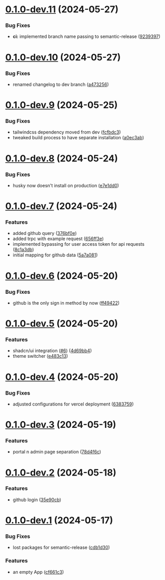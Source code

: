 # [0.1.0-dev.11](https://github.com/dakorsun/my-nextjs-blog/compare/v0.1.0-dev.10...v0.1.0-dev.11) (2024-05-27)

### Bug Fixes

- **ci:** implemented branch name passing to semantic-release ([9239397](https://github.com/dakorsun/my-nextjs-blog/commit/9239397517ba207f88fce011df3dce633a3017b5))

# [0.1.0-dev.10](https://github.com/dakorsun/my-nextjs-blog/compare/v0.1.0-dev.9...v0.1.0-dev.10) (2024-05-27)

### Bug Fixes

- renamed changelog to dev branch ([a473256](https://github.com/dakorsun/my-nextjs-blog/commit/a4732567f2eccf42adffed69c4d856f236d3c547))

# [0.1.0-dev.9](https://github.com/dakorsun/my-nextjs-blog/compare/v0.1.0-dev.8...v0.1.0-dev.9) (2024-05-25)

### Bug Fixes

- tailwindcss dependency moved from dev ([fcfbdc3](https://github.com/dakorsun/my-nextjs-blog/commit/fcfbdc37d975534d848368af675859bf9f1467ac))
- tweaked build process to have separate installation ([a0ec3ab](https://github.com/dakorsun/my-nextjs-blog/commit/a0ec3abeeccfd7774ff4af6f2072b625bca79a0b))

# [0.1.0-dev.8](https://github.com/dakorsun/my-nextjs-blog/compare/v0.1.0-dev.7...v0.1.0-dev.8) (2024-05-24)

### Bug Fixes

- husky now doesn't install on production ([e7e1dd0](https://github.com/dakorsun/my-nextjs-blog/commit/e7e1dd0257f059083592b880cee153d3b1396a73))

# [0.1.0-dev.7](https://github.com/dakorsun/my-nextjs-blog/compare/v0.1.0-dev.6...v0.1.0-dev.7) (2024-05-24)

### Features

- added github query ([376bf0e](https://github.com/dakorsun/my-nextjs-blog/commit/376bf0e1f921cc8432e3e5fbbdf6fe6682a6fd08))
- added trpc with example request ([656ff3e](https://github.com/dakorsun/my-nextjs-blog/commit/656ff3e7dfbeb9e36d38aed0c35abe1ffb3b3d18))
- implemented bypassing for user access token for api requests ([8c1a3db](https://github.com/dakorsun/my-nextjs-blog/commit/8c1a3dbb8267f00bfb5fb9d946e0a4fd58557a24))
- initial mapping for github data ([5a7a081](https://github.com/dakorsun/my-nextjs-blog/commit/5a7a08183153f7087626df104a055ea470cba10b))

# [0.1.0-dev.6](https://github.com/dakorsun/my-nextjs-blog/compare/v0.1.0-dev.5...v0.1.0-dev.6) (2024-05-20)

### Bug Fixes

- github is the only sign in method by now ([ff49422](https://github.com/dakorsun/my-nextjs-blog/commit/ff494226fa0d72d303f42950146078abf8a49cbb))

# [0.1.0-dev.5](https://github.com/dakorsun/my-nextjs-blog/compare/v0.1.0-dev.4...v0.1.0-dev.5) (2024-05-20)

### Features

- shadcn/ui integration ([#6](https://github.com/dakorsun/my-nextjs-blog/issues/6)) ([4d69bb4](https://github.com/dakorsun/my-nextjs-blog/commit/4d69bb4b94eb4e7fbf601b4da81f44db0c8b76e6))
- theme switcher ([e483c13](https://github.com/dakorsun/my-nextjs-blog/commit/e483c13bf68ddacdfd93dd5d16f63bff9da020c0))

# [0.1.0-dev.4](https://github.com/dakorsun/my-nextjs-blog/compare/v0.1.0-dev.3...v0.1.0-dev.4) (2024-05-20)

### Bug Fixes

- adjusted configurations for vercel deployment ([6383759](https://github.com/dakorsun/my-nextjs-blog/commit/6383759f94f3e34e2431c11c8bdf332535111956))

# [0.1.0-dev.3](https://github.com/dakorsun/my-nextjs-blog/compare/v0.1.0-dev.2...v0.1.0-dev.3) (2024-05-19)

### Features

- portal n admin page separation ([78d4f6c](https://github.com/dakorsun/my-nextjs-blog/commit/78d4f6c9aa10e862bdd0f92c2d0a73ed5e2f361f))

# [0.1.0-dev.2](https://github.com/dakorsun/my-nextjs-blog/compare/v0.1.0-dev.1...v0.1.0-dev.2) (2024-05-18)

### Features

- github login ([35e90cb](https://github.com/dakorsun/my-nextjs-blog/commit/35e90cb0dfe6b09fb2df0d2f399231fe3a522f73))

# [0.1.0-dev.1](https://github.com/dakorsun/my-nextjs-blog/compare/v0.0.0...v0.1.0-dev.1) (2024-05-17)

### Bug Fixes

- lost packages for semantic-release ([cdb1d30](https://github.com/dakorsun/my-nextjs-blog/commit/cdb1d30e381dbd797522d80cc8207d71566dd2a8))

### Features

- an empty App ([cf661c3](https://github.com/dakorsun/my-nextjs-blog/commit/cf661c3620dda42c1a9784e8fb399560411e6f32))
